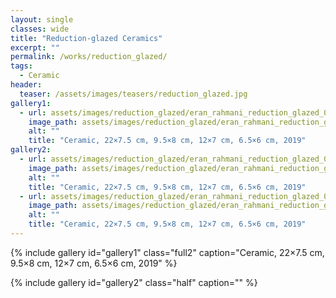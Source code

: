 ```yaml
---
layout: single
classes: wide
title: "Reduction-glazed Ceramics"
excerpt: ""
permalink: /works/reduction_glazed/
tags:
  - Ceramic
header:
  teaser: /assets/images/teasers/reduction_glazed.jpg 
gallery1:
  - url: assets/images/reduction_glazed/eran_rahmani_reduction_glazed_01.jpg
    image_path: assets/images/reduction_glazed/eran_rahmani_reduction_glazed_01.jpg
    alt: ""
    title: "Ceramic, 22×7.5 cm, 9.5×8 cm, 12×7 cm, 6.5×6 cm, 2019"
gallery2:
  - url: assets/images/reduction_glazed/eran_rahmani_reduction_glazed_02.jpg
    image_path: assets/images/reduction_glazed/eran_rahmani_reduction_glazed_02.jpg
    alt: ""
    title: "Ceramic, 22×7.5 cm, 9.5×8 cm, 12×7 cm, 6.5×6 cm, 2019"
  - url: assets/images/reduction_glazed/eran_rahmani_reduction_glazed_03.jpg
    image_path: assets/images/reduction_glazed/eran_rahmani_reduction_glazed_03.jpg
    alt: ""
    title: "Ceramic, 22×7.5 cm, 9.5×8 cm, 12×7 cm, 6.5×6 cm, 2019"
---
```


{% include gallery id="gallery1" class="full2" caption="Ceramic, 22×7.5 cm, 9.5×8 cm, 12×7 cm, 6.5×6 cm, 2019" %}


{% include gallery id="gallery2" class="half" caption="" %}
